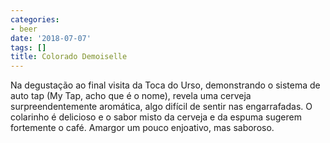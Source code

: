 ```yaml
---
categories:
- beer
date: '2018-07-07'
tags: []
title: Colorado Demoiselle
---
```


Na degustação ao final visita da Toca do Urso, demonstrando o sistema de auto tap (My Tap, acho que é o nome), revela uma cerveja surpreendentemente aromática, algo difícil de sentir nas engarrafadas. O colarinho é delicioso e o sabor misto da cerveja e da espuma sugerem fortemente o café. Amargor um pouco enjoativo, mas saboroso.